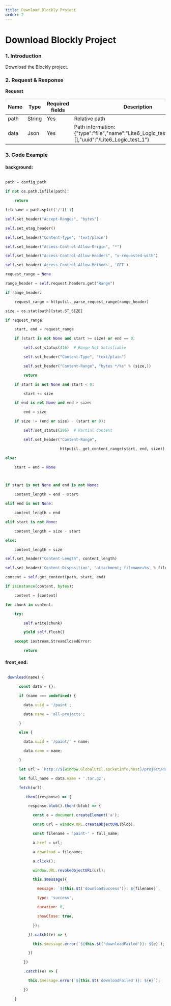 ```yaml
---
title: Download Blockly Project
order: 2
---
```

# Download Blockly Project



### 1. Introduction



Download the Blockly project.



### 2. Request & Response





**Request**

<table data-full-width="true"><thead><tr><th width="96">Name</th><th width="79">Type</th><th width="156">Required fields</th><th>Description</th></tr></thead><tbody><tr><td>path</td><td>String</td><td>Yes</td><td>Relative path</td></tr><tr><td>data</td><td>Json</td><td>Yes</td><td>Path information: {"type":"file","name":"Lite6_Logic_test_1","children":[],"uuid":"/Lite6_Logic_test_1"}</td></tr></tbody></table>




### 3. Code Example



#### background:



```python

path = config_path

if not os.path.isfile(path):

    return

filename = path.split('/')[-1]

self.set_header("Accept-Ranges", "bytes")

self.set_etag_header()

self.set_header("Content-Type", 'text/plain')

self.set_header("Access-Control-Allow-Origin", "*")

self.set_header("Access-Control-Allow-Headers", "x-requested-with")

self.set_header('Access-Control-Allow-Methods', 'GET')

request_range = None

range_header = self.request.headers.get("Range")

if range_header:

    request_range = httputil._parse_request_range(range_header)

size = os.stat(path)[stat.ST_SIZE]

if request_range:

    start, end = request_range

    if (start is not None and start >= size) or end == 0:

        self.set_status(416)  # Range Not Satisfiable

        self.set_header("Content-Type", "text/plain")

        self.set_header("Content-Range", "bytes */%s" % (size,))

        return

    if start is not None and start < 0:

        start += size

    if end is not None and end > size:

        end = size

    if size != (end or size) - (start or 0):

        self.set_status(206)  # Partial Content

        self.set_header("Content-Range",

                        httputil._get_content_range(start, end, size))

else:

    start = end = None



if start is not None and end is not None:

    content_length = end - start

elif end is not None:

    content_length = end

elif start is not None:

    content_length = size - start

else:

    content_length = size

self.set_header("Content-Length", content_length)

self.set_header('Content-Disposition', 'attachment; filename=%s' % filename)

content = self.get_content(path, start, end)

if isinstance(content, bytes):

    content = [content]

for chunk in content:

    try:

        self.write(chunk)

        yield self.flush()

    except iostream.StreamClosedError:

        return

```



#### front\_end:



```javascript

 download(name) {

      const data = {};

      if (name === undefined) {

        data.uuid = '/paint';

        data.name = 'all-projects';

      }

      else {

        data.uuid = '/paint/' + name;

        data.name = name;

      }

      let url = `http://${window.GlobalUtil.socketInfo.host}/project/download?path=${window.GlobalConstant.COMMON_PARAMS.userId}/${window.GlobalConstant.COMMON_PARAMS.version}${data.uuid}`

      let full_name = data.name + '.tar.gz';

      fetch(url)

        .then((response) => {

          response.blob().then((blob) => {

            const a = document.createElement('a');

            const url = window.URL.createObjectURL(blob);

            const filename = 'paint-' + full_name;

            a.href = url;

            a.download = filename;

            a.click();

            window.URL.revokeObjectURL(url);

            this.$message({

              message: `${this.$t('downloadSuccess')}: ${filename}`,

              type: 'success',

              duration: 0,

              showClose: true,

            });

          }).catch((e) => {

            this.$message.error(`${this.$t('downloadFailed')}: ${e}`);

          })

        })

        .catch((e) => {

          this.$message.error(`${this.$t('downloadFailed')}: ${e}`);

        })

    }

```

